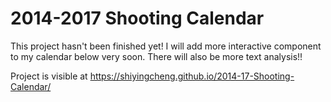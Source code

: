 # 2014-2017 Shooting Calendar

This project hasn't been finished yet! I will add more interactive component to my calendar below very soon. There will also be more text analysis!!

Project is visible at https://shiyingcheng.github.io/2014-17-Shooting-Calendar/

